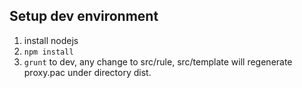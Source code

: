 ## Setup dev environment
1. install nodejs
2. `npm install`
3. `grunt` to dev, any change to src/rule, src/template will regenerate proxy.pac under directory dist.

